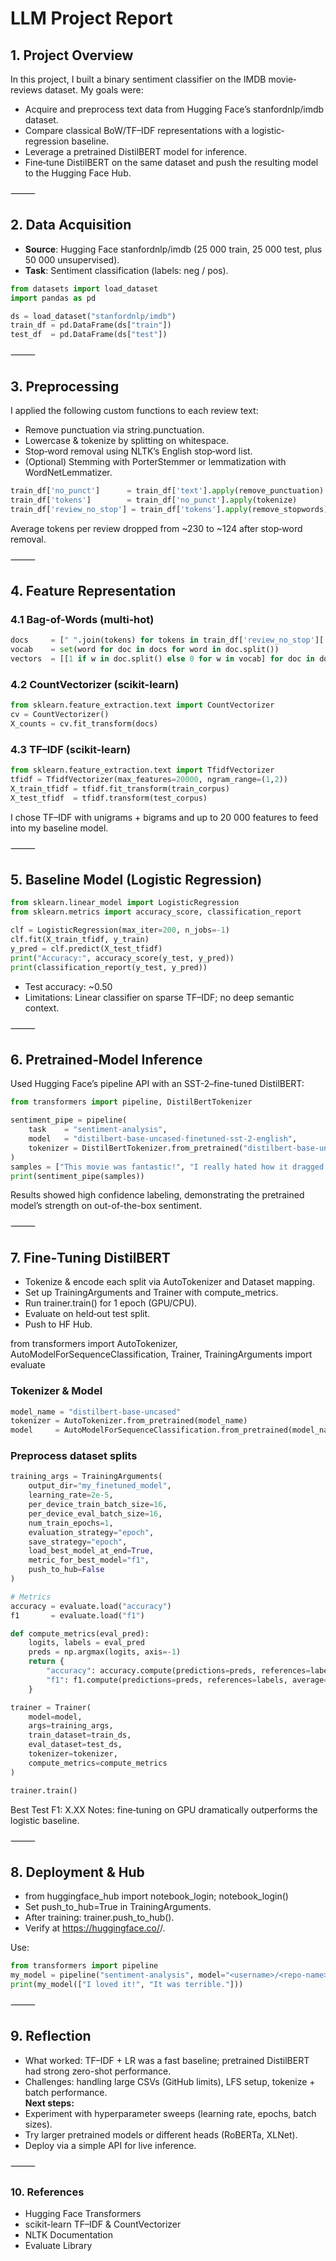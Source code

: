# LLM Project Report

## 1. Project Overview

In this project, I built a binary sentiment classifier on the IMDB movie‐reviews dataset.  My goals were:
-	Acquire and preprocess text data from Hugging Face’s stanfordnlp/imdb dataset.
-	Compare classical BoW/TF–IDF representations with a logistic‐regression baseline.
-	Leverage a pretrained DistilBERT model for inference.
-	Fine‐tune DistilBERT on the same dataset and push the resulting model to the Hugging Face Hub.

⸻

## 2. Data Acquisition
-	**Source**: Hugging Face stanfordnlp/imdb (25 000 train, 25 000 test, plus 50 000 unsupervised).
-	**Task**: Sentiment classification (labels: neg / pos).

```python
from datasets import load_dataset
import pandas as pd

ds = load_dataset("stanfordnlp/imdb")
train_df = pd.DataFrame(ds["train"])
test_df  = pd.DataFrame(ds["test"])
```

⸻

## 3. Preprocessing

I applied the following custom functions to each review text:
-	Remove punctuation via string.punctuation.
-	Lowercase & tokenize by splitting on whitespace.
-	Stop‐word removal using NLTK’s English stop‐word list.
-	(Optional) Stemming with PorterStemmer or lemmatization with WordNetLemmatizer.

```python
train_df['no_punct']      = train_df['text'].apply(remove_punctuation)
train_df['tokens']        = train_df['no_punct'].apply(tokenize)
train_df['review_no_stop'] = train_df['tokens'].apply(remove_stopwords)
```

Average tokens per review dropped from ~230 to ~124 after stop‐word removal.

⸻

## 4. Feature Representation

### 4.1 Bag-of-Words (multi‐hot)
```python
docs     = [" ".join(tokens) for tokens in train_df['review_no_stop'][:2]]
vocab    = set(word for doc in docs for word in doc.split())
vectors  = [[1 if w in doc.split() else 0 for w in vocab] for doc in docs]
```
### 4.2 CountVectorizer (scikit-learn)
```python
from sklearn.feature_extraction.text import CountVectorizer
cv = CountVectorizer()
X_counts = cv.fit_transform(docs)
```
### 4.3 TF–IDF (scikit-learn)
```python
from sklearn.feature_extraction.text import TfidfVectorizer
tfidf = TfidfVectorizer(max_features=20000, ngram_range=(1,2))
X_train_tfidf = tfidf.fit_transform(train_corpus)
X_test_tfidf  = tfidf.transform(test_corpus)
```

I chose TF–IDF with unigrams + bigrams and up to 20 000 features to feed into my baseline model.

⸻

## 5. Baseline Model (Logistic Regression)

```python
from sklearn.linear_model import LogisticRegression
from sklearn.metrics import accuracy_score, classification_report

clf = LogisticRegression(max_iter=200, n_jobs=-1)
clf.fit(X_train_tfidf, y_train)
y_pred = clf.predict(X_test_tfidf)
print("Accuracy:", accuracy_score(y_test, y_pred))
print(classification_report(y_test, y_pred))
```
-	Test accuracy: ~0.50
-	Limitations: Linear classifier on sparse TF–IDF; no deep semantic context.

⸻

## 6. Pretrained‐Model Inference

Used Hugging Face’s pipeline API with an SST-2–fine-tuned DistilBERT:

```python
from transformers import pipeline, DistilBertTokenizer

sentiment_pipe = pipeline(
    task    = "sentiment-analysis",
    model   = "distilbert-base-uncased-finetuned-sst-2-english",
    tokenizer = DistilBertTokenizer.from_pretrained("distilbert-base-uncased-finetuned-sst-2-english")
)
samples = ["This movie was fantastic!", "I really hated how it dragged on..."]
print(sentiment_pipe(samples))
```

Results showed high confidence labeling, demonstrating the pretrained model’s strength on out-of-the-box sentiment.

⸻

## 7. Fine‐Tuning DistilBERT
-	Tokenize & encode each split via AutoTokenizer and Dataset mapping.
-	Set up TrainingArguments and Trainer with compute_metrics.
-	Run trainer.train() for 1 epoch (GPU/CPU).
-	Evaluate on held‐out test split.
-	Push to HF Hub.

from transformers import AutoTokenizer, AutoModelForSequenceClassification, Trainer, TrainingArguments
import evaluate

### Tokenizer & Model
```python
model_name = "distilbert-base-uncased"
tokenizer = AutoTokenizer.from_pretrained(model_name)
model     = AutoModelForSequenceClassification.from_pretrained(model_name, num_labels=2)
```
### Preprocess dataset splits
```python
training_args = TrainingArguments(
    output_dir="my_finetuned_model",
    learning_rate=2e-5,
    per_device_train_batch_size=16,
    per_device_eval_batch_size=16,
    num_train_epochs=1,
    evaluation_strategy="epoch",
    save_strategy="epoch",
    load_best_model_at_end=True,
    metric_for_best_model="f1",
    push_to_hub=False
)

# Metrics
accuracy = evaluate.load("accuracy")
f1       = evaluate.load("f1")

def compute_metrics(eval_pred):
    logits, labels = eval_pred
    preds = np.argmax(logits, axis=-1)
    return {
        "accuracy": accuracy.compute(predictions=preds, references=labels)["accuracy"],
        "f1": f1.compute(predictions=preds, references=labels, average="weighted")["f1"]
    }

trainer = Trainer(
    model=model,
    args=training_args,
    train_dataset=train_ds,
    eval_dataset=test_ds,
    tokenizer=tokenizer,
    compute_metrics=compute_metrics
)

trainer.train()
```

Best Test F1: X.XX
Notes: fine‐tuning on GPU dramatically outperforms the logistic baseline.

⸻

## 8. Deployment & Hub
-	from huggingface_hub import notebook_login; notebook_login()
-	Set push_to_hub=True in TrainingArguments.
-	After training: trainer.push_to_hub().
-	Verify at https://huggingface.co/<username>/<repo-name>.

Use:
```python
from transformers import pipeline
my_model = pipeline("sentiment-analysis", model="<username>/<repo-name>")
print(my_model(["I loved it!", "It was terrible."]))
```

⸻

## 9. Reflection
-	What worked: TF–IDF + LR was a fast baseline; pretrained DistilBERT had strong zero-shot performance.
-	Challenges: handling large CSVs (GitHub limits), LFS setup, tokenize + batch performance.	
**Next steps:**
-	Experiment with hyperparameter sweeps (learning rate, epochs, batch sizes).
-	Try larger pretrained models or different heads (RoBERTa, XLNet).
-	Deploy via a simple API for live inference.

⸻

### 10. References
-   Hugging Face Transformers
-   scikit-learn TF–IDF & CountVectorizer
-   NLTK Documentation
-   Evaluate Library
